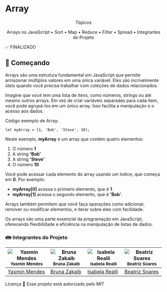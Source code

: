 # Array

<p align="center"> Tópicos</p>
<p align="center">
 <a>Arrays no JavaScript</a> •
 <a>Sort</a> • 
 <a>Map</a> •
 <a>Reduce</a> •
 <a>Filter</a> •
 <a>Spread</a> • 
 <a>Integrantes do Projeto</a> 
</p>

:white_check_mark: FINALIZADO

## 🚀 Começando

Arrays são uma estrutura fundamental em JavaScript que permite armazenar múltiplos valores em uma única variável. Eles são incrivelmente úteis quando você precisa trabalhar com coleções de dados relacionados.

Imagine que você tem uma lista de itens, como números, strings ou até mesmo outros arrays. Em vez de criar variáveis separadas para cada item, você pode agrupá-los em um único array. Isso facilita a manipulação e o acesso aos dados.

Código exemplo de Array: 
```
let myArray = [1, 'Bob', 'Steve', 10];

```
Neste exemplo, **myArray** é um array que contém quatro elementos:

1. O número **1**
2. A string **'Bob'**
3. A string **'Steve'**
4. O número **10**

Você pode acessar cada elemento do array usando um índice, que começa em **0**. Por exemplo:

* **myArray[0]** acessa o primeiro elemento, que é **1**.
* **myArray[1]** acessa o segundo elemento, que é **'Bob'**.

Arrays também permitem que você faça operações como adicionar, remover ou modificar elementos, e iterar sobre eles com facilidade.

Os arrays são uma parte essencial da programação em JavaScript, oferecendo flexibilidade e eficiência na manipulação de listas de dados.


### :family: Integrantes do Projeto


| ![Yasmin Mendes](https://avatars.githubusercontent.com/u/178385852?v=4) <br> <sub> Yasmin Mendes </sub> | ![Bruna Zakaib](https://avatars.githubusercontent.com/u/130071892?v=4) <br> <sub> Bruna Zakaib </sub> | ![Isabela Realli](https://avatars.githubusercontent.com/u/180230011?v=4) <br> <sub> Isabela Realli </sub> | ![Beatriz Soares](https://avatars.githubusercontent.com/u/180229545?v=4) <br> <sub> Beatriz Soares </sub> |
| --- | --- | --- | --- |
| [Yasmin Mendes](https://github.com/YasminMSouza) | [Bruna Zakaib](https://github.com/brunazpessoa) | [Isabela Realli](https://github.com/IsabelaReali) | [Beatriz Soares](https://github.com/Beatriz-sol) |

Licença 📝
Esse projeto está autorizado pelo MIT
